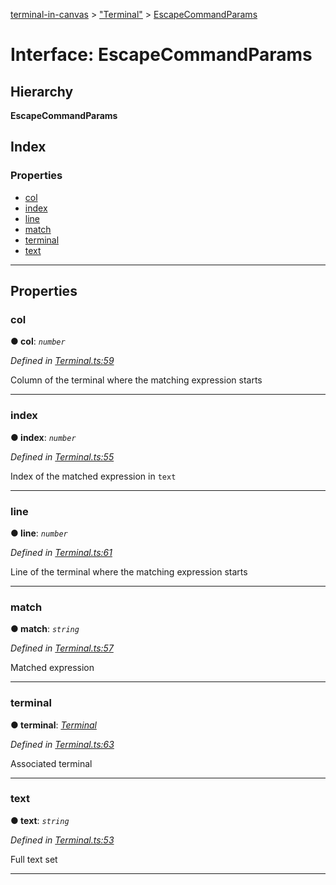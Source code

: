 [terminal-in-canvas](../README.md) > ["Terminal"](../modules/_terminal_.md) > [EscapeCommandParams](../interfaces/_terminal_.escapecommandparams.md)

# Interface: EscapeCommandParams

## Hierarchy

**EscapeCommandParams**

## Index

### Properties

* [col](_terminal_.escapecommandparams.md#col)
* [index](_terminal_.escapecommandparams.md#index)
* [line](_terminal_.escapecommandparams.md#line)
* [match](_terminal_.escapecommandparams.md#match)
* [terminal](_terminal_.escapecommandparams.md#terminal)
* [text](_terminal_.escapecommandparams.md#text)

---

## Properties

<a id="col"></a>

###  col

**● col**: *`number`*

*Defined in [Terminal.ts:59](https://github.com/danikaze/terminal-in-canvas/blob/a5ea4f7/src/Terminal.ts#L59)*

Column of the terminal where the matching expression starts

___
<a id="index"></a>

###  index

**● index**: *`number`*

*Defined in [Terminal.ts:55](https://github.com/danikaze/terminal-in-canvas/blob/a5ea4f7/src/Terminal.ts#L55)*

Index of the matched expression in `text`

___
<a id="line"></a>

###  line

**● line**: *`number`*

*Defined in [Terminal.ts:61](https://github.com/danikaze/terminal-in-canvas/blob/a5ea4f7/src/Terminal.ts#L61)*

Line of the terminal where the matching expression starts

___
<a id="match"></a>

###  match

**● match**: *`string`*

*Defined in [Terminal.ts:57](https://github.com/danikaze/terminal-in-canvas/blob/a5ea4f7/src/Terminal.ts#L57)*

Matched expression

___
<a id="terminal"></a>

###  terminal

**● terminal**: *[Terminal](../classes/_terminal_.terminal.md)*

*Defined in [Terminal.ts:63](https://github.com/danikaze/terminal-in-canvas/blob/a5ea4f7/src/Terminal.ts#L63)*

Associated terminal

___
<a id="text"></a>

###  text

**● text**: *`string`*

*Defined in [Terminal.ts:53](https://github.com/danikaze/terminal-in-canvas/blob/a5ea4f7/src/Terminal.ts#L53)*

Full text set

___

